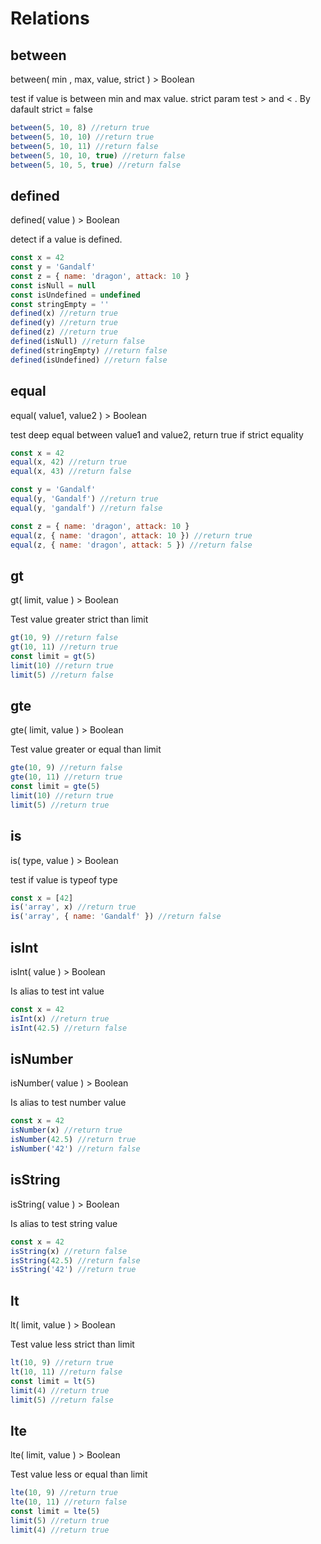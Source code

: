 # Relations

## between
<span class='return'>between( min , max, value, strict ) ></span> Boolean

test if value is between min and max value. strict param test > and < . By dafault strict = false
```js
between(5, 10, 8) //return true
between(5, 10, 10) //return true
between(5, 10, 11) //return false
between(5, 10, 10, true) //return false
between(5, 10, 5, true) //return false
```
## defined
<span class='return'>defined( value ) ></span> Boolean

detect if a value is defined.
```js
const x = 42
const y = 'Gandalf'
const z = { name: 'dragon', attack: 10 }
const isNull = null
const isUndefined = undefined
const stringEmpty = ''
defined(x) //return true
defined(y) //return true
defined(z) //return true
defined(isNull) //return false
defined(stringEmpty) //return false
defined(isUndefined) //return false
```
## equal
<span class='return'>equal( value1, value2 ) ></span> Boolean

test deep equal between value1 and value2, return true if strict equality
```js
const x = 42
equal(x, 42) //return true
equal(x, 43) //return false

const y = 'Gandalf'
equal(y, 'Gandalf') //return true
equal(y, 'gandalf') //return false

const z = { name: 'dragon', attack: 10 }
equal(z, { name: 'dragon', attack: 10 }) //return true
equal(z, { name: 'dragon', attack: 5 }) //return false
```
## gt
<span class='return'>gt( limit, value ) ></span> Boolean

Test value greater strict than limit
```js
gt(10, 9) //return false
gt(10, 11) //return true
const limit = gt(5)
limit(10) //return true
limit(5) //return false
```
## gte
<span class='return'>gte( limit, value ) ></span> Boolean

Test value greater or equal than limit
```js
gte(10, 9) //return false
gte(10, 11) //return true
const limit = gte(5)
limit(10) //return true
limit(5) //return true
```
## is
<span class='return'>is( type, value ) ></span> Boolean

test if value is typeof type
```js
const x = [42]
is('array', x) //return true
is('array', { name: 'Gandalf' }) //return false
```

## isInt
<span class='return'>isInt( value ) ></span> Boolean

Is alias to test int value
```js
const x = 42
isInt(x) //return true
isInt(42.5) //return false
```
## isNumber
<span class='return'>isNumber( value ) ></span> Boolean

Is alias to test number value
```js
const x = 42
isNumber(x) //return true
isNumber(42.5) //return true
isNumber('42') //return false
```
## isString
<span class='return'>isString( value ) ></span> Boolean

Is alias to test string value
```js
const x = 42
isString(x) //return false
isString(42.5) //return false
isString('42') //return true
```
## lt
<span class='return'>lt( limit, value ) ></span> Boolean

Test value less strict than limit
```js
lt(10, 9) //return true
lt(10, 11) //return false
const limit = lt(5)
limit(4) //return true
limit(5) //return false
```
## lte
<span class='return'>lte( limit, value ) ></span> Boolean

Test value less or equal than limit
```js
lte(10, 9) //return true
lte(10, 11) //return false
const limit = lte(5)
limit(5) //return true
limit(4) //return true
```
